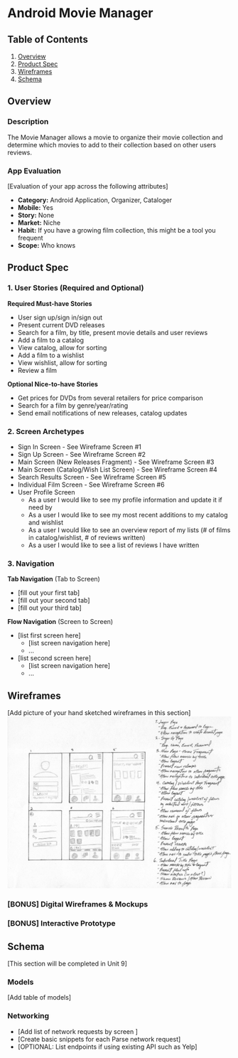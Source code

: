 # Android Movie Manager

## Table of Contents
1. [Overview](#Overview)
1. [Product Spec](#Product-Spec)
1. [Wireframes](#Wireframes)
2. [Schema](#Schema)

## Overview
### Description
The Movie Manager allows a movie to organize their movie collection and determine which movies to add to their collection based on other users reviews.

### App Evaluation
[Evaluation of your app across the following attributes]
- **Category:** Android Application, Organizer, Cataloger
- **Mobile:** Yes
- **Story:** None
- **Market:** Niche
- **Habit:** If you have a growing film collection, this might be a tool you frequent
- **Scope:** Who knows

## Product Spec

### 1. User Stories (Required and Optional)

**Required Must-have Stories**

* User sign up/sign in/sign out
* Present current DVD releases
* Search for a film, by title, present movie details and user reviews
* Add a film to a catalog
* View catalog, allow for sorting
* Add a film to a wishlist
* View wishlist, allow for sorting
* Review a film

**Optional Nice-to-have Stories**

* Get prices for DVDs from several retailers for price comparison
* Search for a film by genre/year/rating
* Send email notifications of new releases, catalog updates


### 2. Screen Archetypes

* Sign In Screen - See Wireframe Screen #1
* Sign Up Screen - See Wireframe Screen #2
* Main Screen (New Releases Fragment) - See Wireframe Screen #3
* Main Screen (Catalog/Wish List Screen) - See Wireframe Screen #4
* Search Results Screen - See Wireframe Screen #5
* Individual Film Screen - See Wireframe Screen #6
* User Profile Screen
  * As a user I would like to see my profile information and update it if need by
  * As a user I would like to see my most recent additions to my catalog and wishlist
  * As a user I would like to see an overview report of my lists (# of films in catalog/wishlist, # of reviews written)
  * As a user I would like to see a list of reviews I have written

### 3. Navigation

**Tab Navigation** (Tab to Screen)

* [fill out your first tab]
* [fill out your second tab]
* [fill out your third tab]

**Flow Navigation** (Screen to Screen)

* [list first screen here]
   * [list screen navigation here]
   * ...
* [list second screen here]
   * [list screen navigation here]
   * ...

## Wireframes
[Add picture of your hand sketched wireframes in this section]
<img src="wireframe-sketch.PNG" width=600>

### [BONUS] Digital Wireframes & Mockups

### [BONUS] Interactive Prototype

## Schema 
[This section will be completed in Unit 9]
### Models
[Add table of models]
### Networking
- [Add list of network requests by screen ]
- [Create basic snippets for each Parse network request]
- [OPTIONAL: List endpoints if using existing API such as Yelp]

